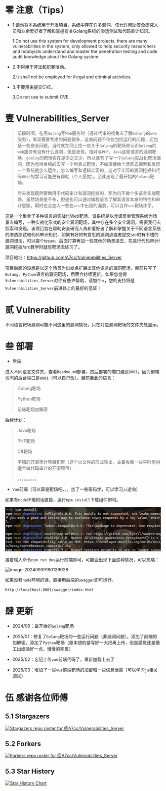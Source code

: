 # 零 注意（Tips）

- 1.请勿将本系统用于开发项目，系统中存在许多漏洞，仅允许帮助安全研究人员和业余爱好者了解和掌握有关Golang系统的渗透测试和代码审计知识。

  1.Do not use this system for development projects, there are many vulnerabilities in the system, only allowed to help security researchers and hobbyists understand and master the penetration testing and code audit knowledge about the Golang system.

- 2.不得用于非法和犯罪活动。

  2.It shall not be employed for illegal and criminal activities.

- 3.不要用来提交CVE。

  3.Do not use to submit CVE.

# 壹 Vulnerabilities_Server

> 前段时间，在用`Golang`写`Web`服务时（通过代审的视角去了解`Golang`的`web`服务），发现需要考虑的问题很多，这些问题不仅仅包括运行的问题，还包括一些安全问题，当时就在网上找一些关于`Golang`的靶场来认识`Golang`的`web`服务有没有什么漏洞，但是发现，相对与`PHP`、`Java`这些语言的漏洞靶场，`goalng`的靶场实在是少之又少，所以就有了写一个`Golang`实战化靶场漏洞，因为觉得单纯的去写一个列表式靶场，不如直接给个场景去探索和发现一个系统是怎么运作，怎么编写和逻辑实现的，这对于实际的漏洞挖掘和代码审计的学习可能更有帮助（个人感觉）。至此出现了最开始的`Golang`靶场。
>
> 后来发现既然要做用于代码审计和漏洞挖掘的，那为何不做个多语言实战靶场，虽然场景差不多，但是也可以通过编程语言了解其语言本身的特性和审计思路，同时也会加入一些在`src`中出现的漏洞，可以当作`src`靶场练手。

这是一个集合了多种语言的实战化Web靶场，该系统是以食谱菜单管理系统为场景去编写，一种实战化形式的安全漏洞靶场，其中存在多个安全漏洞，需要我们去探索和发现。该项目旨在帮助安全研究人员和爱好者了解和掌握关于不同语言系统的渗透测试和代码审计知识，如果有好的有意思的漏洞点或者提交src时有不错的漏洞想法，可以提个issue。后面打算再加一些其他的场景进去，在进行代码审计/漏洞挖掘/src教学时就有靶场去练习了。

项目地址：https://github.com/A7cc/Vulnerabilities_Server

项目后面的设想是以这个场景为出发点扩展出其他语言的漏洞靶场，目前只写了`Golang`、`Python`语言的漏洞靶场，后面会持续更新，如果您觉得`Vulnerabilities_Server`对你有些许帮助，请加个⭐，您的支持将是`Vulnerabilities_Server`前进路上的最好的见证！


# 贰 Vulnerability

不同语言靶场漏洞可能不同这里的漏洞情况，只在对应漏洞靶场的文件夹处显示。

# 叁 部署

- 后端

进入不同语言文件夹，查看`Readme.md`部署，然后部署的端口建议`8081`，因为前端访问的后台端口是`8081`（可以自己改）。目前至此的语言：

>Golang靶场
>
>Python靶场
>
>前端靶场加解密

后续计划：

>Java靶场
>
>PHP靶场
>
>C#靶场
>
>不错的开源审计项目积累（这个以文件的形式输出，主要收集一些平时觉得适合做代码审计的开源项目）
>
>。。。。。。。。。

- `Vue`前端（可以算是靶场吧。。。加了一些密码学，可以学习`js`逆向）

如果有`node`环境的话直接，运行`npm install`下载组件即可。

![image-20250208144407056](README/image-20250208144407056.png)

接着输入命令`npm run dev`运行前端即可，可能会出现下面这种情况，可以忽略：

![image-20240909180126928](README/image-20240909180126928.png)

如果没有`node`环境的话，直接用后端的`swagger`即可运行。

```bash
http://localhost:8081/swagger/index.html
```

# 肆 更新

- 2024/09：最开始的`Golang`靶场
- 2025/01：修复了`Golang`靶场的一些运行问题（非漏洞问题），添加了前端的加解密，添加了`Python`靶场（原本想的是写好一大把再上传，但是感觉还是慢工出细活好一点，慢慢的积累）

- 2025/02：忘记上传`vue`前端代码了，重新加载上去了

- 2025/03：增加了一些`vue`前端靶场的加密和一些信息泄露（可以学习`js`相关调试）

# 伍  感谢各位师傅

## 5.1 Stargazers

[![Stargazers repo roster for @A7cc/Vulnerabilities_Server](http://reporoster.com/stars/A7cc/Vulnerabilities_Server)](https://github.com/A7cc/Vulnerabilities_Server/stargazers)


## 5.2 Forkers

[![Forkers repo roster for @A7cc/Vulnerabilities_Server](http://reporoster.com/forks/A7cc/Vulnerabilities_Server)](https://github.com/A7cc/Vulnerabilities_Server/network/members)


## 5.3 Star History

[![Star History Chart](https://api.star-history.com/svg?repos=A7cc/Vulnerabilities_Server&type=Date)](https://star-history.com/#A7cc/Vulnerabilities_Server&Date)
